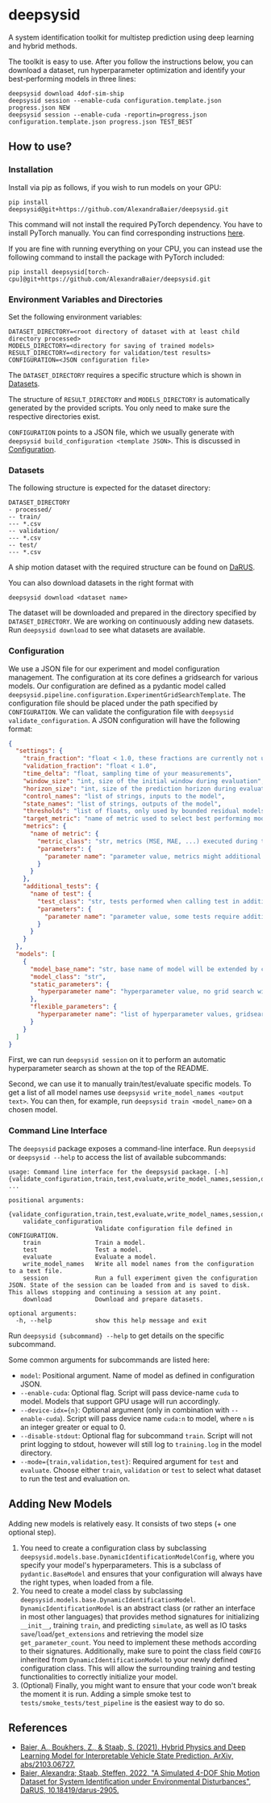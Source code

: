 # deepsysid

A system identification toolkit for multistep prediction using deep learning and hybrid methods.

The toolkit is easy to use. 
After you follow the instructions below, you can download a dataset, run hyperparameter optimization and 
identify your best-performing models in three lines:
```shell
deepsysid download 4dof-sim-ship
deepsysid session --enable-cuda configuration.template.json progress.json NEW
deepsysid session --enable-cuda -reportin=progress.json configuration.template.json progress.json TEST_BEST
```

## How to use?

### Installation

Install via pip as follows, if you wish to run models on your GPU:
```shell
pip install deepsysid@git+https://github.com/AlexandraBaier/deepsysid.git
```
This command will not install the required PyTorch dependency. 
You have to install PyTorch manually.
You can find corresponding instructions [here](https://pytorch.org/get-started/locally/).

If you are fine with running everything on your CPU, you can instead use the following
command to install the package with PyTorch included:
```shell
pip install deepsysid[torch-cpu]@git+https://github.com/AlexandraBaier/deepsysid.git
```

### Environment Variables and Directories

Set the following environment variables:
```
DATASET_DIRECTORY=<root directory of dataset with at least child directory processed>
MODELS_DIRECTORY=<directory for saving of trained models>
RESULT_DIRECTORY=<directory for validation/test results>
CONFIGURATION=<JSON configuration file>
```
The `DATASET_DIRECTORY` requires a specific structure which is shown in [Datasets](#datasets).

The structure of `RESULT_DIRECTORY` and `MODELS_DIRECTORY` is automatically generated by the provided scripts.
You only need to make sure the respective directories exist.

`CONFIGURATION` points to a JSON file, which we usually generate with ```deepsysid build_configuration <template JSON>```.
This is discussed in [Configuration](#configuration).

### Datasets

The following structure is expected for the dataset directory:
```
DATASET_DIRECTORY
- processed/
-- train/
--- *.csv
-- validation/
--- *.csv
-- test/
--- *.csv
```
A ship motion dataset with the required structure can be found on 
[DaRUS](https://darus.uni-stuttgart.de/dataset.xhtml?persistentId=doi:10.18419/darus-2905).

You can also download datasets in the right format with
```
deepsysid download <dataset name>
```
The dataset will be downloaded and prepared in the directory specified by `DATASET_DIRECTORY`.
We are working on continuously adding new datasets. Run ```deepsysid download``` to see what datasets are available.

### Configuration

We use a JSON file for our experiment and model configuration management. 
The configuration at its core defines a gridsearch for various models.
Our configuration are defined as a pydantic model called ```deepsysid.pipeline.configuration.ExperimentGridSearchTemplate```.
The configuration file should be placed under the path specified by `CONFIGURATION`.
We can validate the configuration file with ```deepsysid validate_configuration```.
A JSON configuration will have the following format:
```json
{
  "settings": {
    "train_fraction": "float < 1.0, these fractions are currently not used by our code.",
    "validation_fraction": "float < 1.0",
    "time_delta": "float, sampling time of your measurements",
    "window_size": "int, size of the initial window during evaluation",
    "horizon_size": "int, size of the prediction horizon during evaluation",
    "control_names": "list of strings, inputs to the model",
    "state_names": "list of strings, outputs of the model",
    "thresholds": "list of floats, only used by bounded residual models during evaluation",
    "target_metric": "name of metric used to select best performing model during grid-search",
    "metrics": {
      "name of metric": {
        "metric_class": "str, metrics (MSE, MAE, ...) executed during the evaluation.",
        "parameters": {
          "parameter name": "parameter value, metrics might additional require settings."
        }
      }
    },
    "additional_tests": {
      "name of test": {
        "test_class": "str, tests performed when calling test in addition to inference on dataset.",
        "parameters": {
          "parameter name": "parameter value, some tests require additional settings."
        }
      }
    }
  }, 
  "models": [
    {
      "model_base_name": "str, base name of model will be extended by choice of flexible hyperparameters",
      "model_class": "str",
      "static_parameters": {
        "hyperparameter name": "hyperparameter value, no grid search will be performed over these parameters"
      },
      "flexible_parameters": {
        "hyperparameter name": "list of hyperparameter values, gridsearch is performed over these parameters"
      }
    }
  ]
}
```

First, we can run `deepsysid session` on it to perform an automatic hyperparameter search as shown at the top of the README.

Second, we can use it to manually train/test/evaluate specific models. 
To get a list of all model names use `deepsysid write_model_names <output text>`. 
You can then, for example, run `deepsysid train <model_name>` on a chosen model.


### Command Line Interface

The `deepsysid` package exposes a command-line interface. 
Run `deepsysid` or `deepsysid --help` to access the list of available subcommands:
```
usage: Command line interface for the deepsysid package. [-h] {validate_configuration,train,test,evaluate,write_model_names,session,download} ...

positional arguments:
  {validate_configuration,train,test,evaluate,write_model_names,session,download}
    validate_configuration
                        Validate configuration file defined in CONFIGURATION.
    train               Train a model.
    test                Test a model.
    evaluate            Evaluate a model.
    write_model_names   Write all model names from the configuration to a text file.
    session             Run a full experiment given the configuration JSON. State of the session can be loaded from and is saved to disk. This allows stopping and continuing a session at any point.
    download            Download and prepare datasets.

optional arguments:
  -h, --help            show this help message and exit
```

Run ```deepsysid {subcommand} --help``` to get details on the specific subcommand.

Some common arguments for subcommands are listed here:
- `model`: Positional argument. Name of model as defined in configuration JSON.
- `--enable-cuda`: Optional flag. Script will pass device-name `cuda` to model. Models that support GPU usage will run accordingly.
- `--device-idx={n}`: Optional argument (only in combination with `--enable-cuda`). Script will pass device name `cuda:n` to model, where `n` is an integer greater or equal to 0.
- `--disable-stdout`: Optional flag for subcommand `train`. Script will not print logging to stdout, however will still log to `training.log` in the model directory.
- `--mode={train,validation,test}`: Required argument for `test` and `evaluate`. Choose either `train`, `validation` or `test` to select what dataset to run the test and evaluation on. 

## Adding New Models

Adding new models is relatively easy. It consists of two steps (+ one optional step).

1. You need to create a configuration class by subclassing ```deepsysid.models.base.DynamicIdentificationModelConfig```,
  where you specify your model's hyperparameters.
  This is a subclass of `pydantic.BaseModel` and ensures that your configuration will always have the right types, when
  loaded from a file.
2. You need to create a model class by subclassing ```deepsysid.models.base.DynamicIdentificationModel```.
  `DynamicIdentificationModel` is an abstract class (or rather an interface in most other languages) that
  provides method signatures for initializing `__init__`, training `train`, and predicting `simulate`,
  as well as IO tasks `save`/`load`/`get_extensions` and retrieving the model size `get_parameter_count`.
  You need to implement these methods according to their signatures. Additionally, make sure to point the class
  field `CONFIG` inherited from `DynamicIdentificationModel` to your newly defined configuration class. 
  This will allow the surrounding training and testing functionalities to correctly initialize your model.
3. (Optional) Finally, you might want to ensure that your code won't break the moment it is run. 
  Adding a simple smoke test
  to ```tests/smoke_tests/test_pipeline``` is the easiest way to do so.


## References

- [Baier, A., Boukhers, Z., & Staab, S. (2021). Hybrid Physics and Deep Learning Model for Interpretable Vehicle State Prediction. ArXiv, abs/2103.06727.](https://arxiv.org/abs/2103.06727)
- [Baier, Alexandra; Staab, Steffen, 2022, "A Simulated 4-DOF Ship Motion Dataset for System Identification under Environmental Disturbances", DaRUS, 10.18419/darus-2905.](https://doi.org/10.18419/darus-2905)

